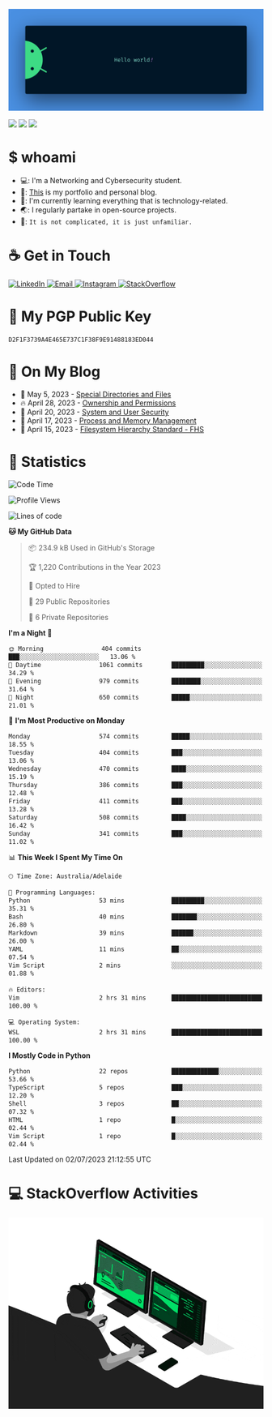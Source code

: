 <p align="center"><img src="assets/banner.png" /></p>

![](https://github.com/tanducmai/tanducmai/actions/workflows/waka-stats.yml/badge.svg)
![](https://github.com/tanducmai/tanducmai/actions/workflows/latest-blogs.yml/badge.svg)
![](https://github.com/tanducmai/tanducmai/actions/workflows/stackoverflow-activities.yml/badge.svg)

# $ whoami

- 💻: I'm a Networking and Cybersecurity student.
- 🔭: [This](https://tanducmai.com/) is my portfolio and personal blog.
- 🌱: I'm currently learning everything that is technology-related.
- 🌏: I regularly partake in open-source projects.
- 💬: `It is not complicated, it is just unfamiliar.`

# :coffee: Get in Touch

<a target="_blank" href="https://www.linkedin.com/in/tanducmai/">
  <img alt="LinkedIn" src="https://img.shields.io/badge/LinkedIn-0077B5?style=for-the-badge&logo=linkedin&logoColor=white" />
</a>
<a target="_blank" href="mailto:henryfromvietnam@gmail.com">
  <img alt="Email" src="https://img.shields.io/badge/Gmail-D14836?style=for-the-badge&logo=gmail&logoColor=white" />
</a>
<a target="_blank" href="https://www.instagram.com/henry.maii/">
  <img alt="Instagram" src="https://img.shields.io/badge/Instagram-E4405F?style=for-the-badge&logo=instagram&logoColor=white" />
</a>
<a target="_blank" href="https://stackoverflow.com/users/16999206/tanducmai">
  <img alt="StackOverflow" src="https://img.shields.io/static/v1?message=Stackoverflow&logo=stackoverflow&label=&color=FE7A16&logoColor=white&labelColor=&style=for-the-badge" />
</a>


# 🔐 My PGP Public Key

`D2F1F3739A4E465E737C1F38F9E91488183ED044`

# :scroll: On My Blog

<!-- BLOG-POST-LIST:START -->
 - 💯 May 5, 2023 - [Special Directories and Files](https://tanducmai.com/posts/systems-administration/special-directories-and-files/)
 - 🔥 April 28, 2023 - [Ownership and Permissions](https://tanducmai.com/posts/systems-administration/ownership-and-permissions/)
 - 💫 April 20, 2023 - [System and User Security](https://tanducmai.com/posts/systems-administration/system-and-user-security/)
 - 🚀 April 17, 2023 - [Process and Memory Management](https://tanducmai.com/posts/systems-administration/process-and-memory-management/)
 - 🌮 April 15, 2023 - [Filesystem Hierarchy Standard - FHS](https://tanducmai.com/posts/systems-administration/filesystem-hierarchy-standard-fhs/)<!-- BLOG-POST-LIST:END -->

# 🔢 Statistics

<!--START_SECTION:waka-->
![Code Time](http://img.shields.io/badge/Code%20Time-54%20hrs%2037%20mins-blue)

![Profile Views](http://img.shields.io/badge/Profile%20Views-0-blue)

![Lines of code](https://img.shields.io/badge/From%20Hello%20World%20I%27ve%20Written-9.1%20million%20lines%20of%20code-blue)

**🐱 My GitHub Data** 

> 📦 234.9 kB Used in GitHub's Storage 
 > 
> 🏆 1,220 Contributions in the Year 2023
 > 
> 💼 Opted to Hire
 > 
> 📜 29 Public Repositories 
 > 
> 🔑 6 Private Repositories 
 > 
**I'm a Night 🦉** 

```text
🌞 Morning                404 commits         ███░░░░░░░░░░░░░░░░░░░░░░   13.06 % 
🌆 Daytime                1061 commits        █████████░░░░░░░░░░░░░░░░   34.29 % 
🌃 Evening                979 commits         ████████░░░░░░░░░░░░░░░░░   31.64 % 
🌙 Night                  650 commits         █████░░░░░░░░░░░░░░░░░░░░   21.01 % 
```
📅 **I'm Most Productive on Monday** 

```text
Monday                   574 commits         █████░░░░░░░░░░░░░░░░░░░░   18.55 % 
Tuesday                  404 commits         ███░░░░░░░░░░░░░░░░░░░░░░   13.06 % 
Wednesday                470 commits         ████░░░░░░░░░░░░░░░░░░░░░   15.19 % 
Thursday                 386 commits         ███░░░░░░░░░░░░░░░░░░░░░░   12.48 % 
Friday                   411 commits         ███░░░░░░░░░░░░░░░░░░░░░░   13.28 % 
Saturday                 508 commits         ████░░░░░░░░░░░░░░░░░░░░░   16.42 % 
Sunday                   341 commits         ███░░░░░░░░░░░░░░░░░░░░░░   11.02 % 
```


📊 **This Week I Spent My Time On** 

```text
🕑︎ Time Zone: Australia/Adelaide

💬 Programming Languages: 
Python                   53 mins             █████████░░░░░░░░░░░░░░░░   35.31 % 
Bash                     40 mins             ███████░░░░░░░░░░░░░░░░░░   26.80 % 
Markdown                 39 mins             ██████░░░░░░░░░░░░░░░░░░░   26.00 % 
YAML                     11 mins             ██░░░░░░░░░░░░░░░░░░░░░░░   07.54 % 
Vim Script               2 mins              ░░░░░░░░░░░░░░░░░░░░░░░░░   01.88 % 

🔥 Editors: 
Vim                      2 hrs 31 mins       █████████████████████████   100.00 % 

💻 Operating System: 
WSL                      2 hrs 31 mins       █████████████████████████   100.00 % 
```

**I Mostly Code in Python** 

```text
Python                   22 repos            █████████████░░░░░░░░░░░░   53.66 % 
TypeScript               5 repos             ███░░░░░░░░░░░░░░░░░░░░░░   12.20 % 
Shell                    3 repos             ██░░░░░░░░░░░░░░░░░░░░░░░   07.32 % 
HTML                     1 repo              █░░░░░░░░░░░░░░░░░░░░░░░░   02.44 % 
Vim Script               1 repo              █░░░░░░░░░░░░░░░░░░░░░░░░   02.44 % 
```




 Last Updated on 02/07/2023 21:12:55 UTC
<!--END_SECTION:waka-->

# 💻 StackOverflow Activities

<!-- STACKOVERFLOW:START -->
<!-- STACKOVERFLOW:END -->

<p align="center"><img src="assets/developer.gif" /></p>
